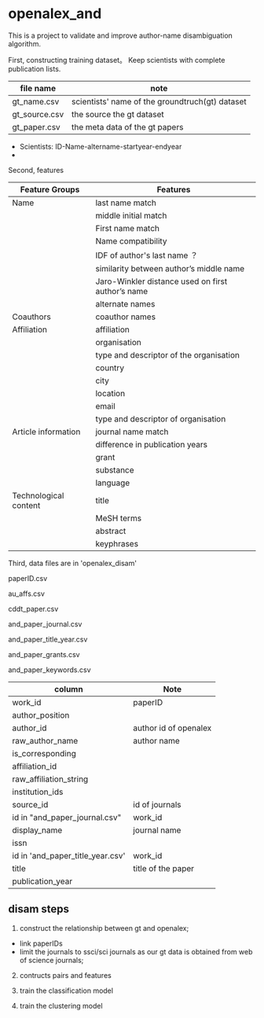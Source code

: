 # openalex_and
This is a project to validate and improve author-name disambiguation algorithm.

First, constructing training dataset。 Keep scientists with complete publication lists.

| file name      | note                                           |
|-----------------------|-----------------------|
|gt_name.csv | scientists' name of the groundtruch(gt) dataset|
|gt_source.csv|the source the gt dataset|
|gt_paper.csv|the meta data of the gt papers|


- Scientists: ID-Name-altername-startyear-endyear
- 

Second, features

| Feature   Groups      | Features                                           |
|-----------------------|---------------------------------------------------|
| Name                  | last name match                                   |
|                       | middle initial match                              |
|                       | First name match                                  |
|                       | Name compatibility                                |
|                       | IDF of author's last name ？                       |
|                       | similarity between author’s middle name           |
|                       | Jaro-Winkler distance used on first author’s name |
|                       | alternate   names                                 |
| Coauthors             | coauthor names                                    |
| Affiliation           | affiliation                                       |
|                       | organisation                                      |
|                       | type and descriptor of the organisation           |
|                       | country                                           |
|                       | city                                              |
|                       | location                                          |
|                       | email                                             |
|                       | type and descriptor of organisation               |
| Article information   | journal name match                                |
|                       | difference in publication years                   |
|                       | grant                                             |
|                       | substance                                         |
|                       | language                                          |
| Technological content | title                                             |
|                       | MeSH terms                                        |
|                       | abstract                                          |
|                       | keyphrases                                        |

Third, data files are in 'openalex_disam'

paperID.csv

au_affs.csv

cddt_paper.csv

and_paper_journal.csv

and_paper_title_year.csv

and_paper_grants.csv

and_paper_keywords.csv




| column    | Note                                        |
|-----------------------|---------------------------------------------------|
|work_id| paperID|
|author_position||
|author_id|author id of openalex|
|raw_author_name|author name|
|is_corresponding||
|affiliation_id||
|raw_affiliation_string||
|institution_ids||
|source_id|id of journals|
|id in "and_paper_journal.csv"|work_id|
|display_name|journal name|
|issn||
|id in 'and_paper_title_year.csv'|work_id|
|title|title of the paper|
|publication_year||

## disam steps

1. construct the relationship between gt and openalex;

- link paperIDs
- limit the journals to ssci/sci journals as our gt data is obtained from web of science journals;

2. contructs pairs and features

3. train the classification model

4. train the clustering model


